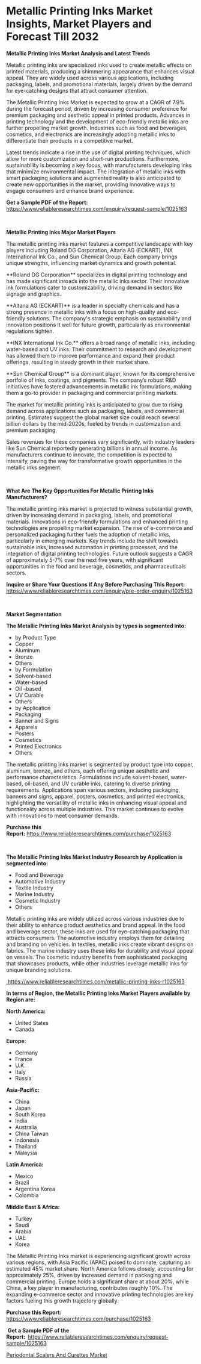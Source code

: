 <p><h1>Metallic Printing Inks Market Insights, Market Players and Forecast Till 2032</h1></p><p><strong>Metallic Printing Inks Market Analysis and Latest Trends</strong></p>
<p><p>Metallic printing inks are specialized inks used to create metallic effects on printed materials, producing a shimmering appearance that enhances visual appeal. They are widely used across various applications, including packaging, labels, and promotional materials, largely driven by the demand for eye-catching designs that attract consumer attention.</p><p>The Metallic Printing Inks Market is expected to grow at a CAGR of 7.9% during the forecast period, driven by increasing consumer preference for premium packaging and aesthetic appeal in printed products. Advances in printing technology and the development of eco-friendly metallic inks are further propelling market growth. Industries such as food and beverages, cosmetics, and electronics are increasingly adopting metallic inks to differentiate their products in a competitive market.</p><p>Latest trends indicate a rise in the use of digital printing techniques, which allow for more customization and short-run productions. Furthermore, sustainability is becoming a key focus, with manufacturers developing inks that minimize environmental impact. The integration of metallic inks with smart packaging solutions and augmented reality is also anticipated to create new opportunities in the market, providing innovative ways to engage consumers and enhance brand experience.</p></p>
<p><strong>Get a Sample PDF of the Report:&nbsp;</strong> <a href="https://www.reliableresearchtimes.com/enquiry/request-sample/1025163?utm_campaign=2583&utm_medium=2&utm_source=Github&utm_content=ia&utm_term=06032025&utm_id=metallic-printing-inks">https://www.reliableresearchtimes.com/enquiry/request-sample/1025163</a></p>
<p>&nbsp;</p>
<p><strong>Metallic Printing Inks Major Market Players</strong></p>
<p><p>The metallic printing inks market features a competitive landscape with key players including Roland DG Corporation, Altana AG (ECKART), INX International Ink Co., and Sun Chemical Group. Each company brings unique strengths, influencing market dynamics and growth potential.</p><p>**Roland DG Corporation** specializes in digital printing technology and has made significant inroads into the metallic inks sector. Their innovative ink formulations cater to customizability, driving demand in sectors like signage and graphics.</p><p>**Altana AG (ECKART)** is a leader in specialty chemicals and has a strong presence in metallic inks with a focus on high-quality and eco-friendly solutions. The company's strategic emphasis on sustainability and innovation positions it well for future growth, particularly as environmental regulations tighten.</p><p>**INX International Ink Co.** offers a broad range of metallic inks, including water-based and UV inks. Their commitment to research and development has allowed them to improve performance and expand their product offerings, resulting in steady growth in their market share.</p><p>**Sun Chemical Group** is a dominant player, known for its comprehensive portfolio of inks, coatings, and pigments. The company’s robust R&D initiatives have fostered advancements in metallic ink formulations, making them a go-to provider in packaging and commercial printing markets.</p><p>The market for metallic printing inks is anticipated to grow due to rising demand across applications such as packaging, labels, and commercial printing. Estimates suggest the global market size could reach several billion dollars by the mid-2020s, fueled by trends in customization and premium packaging.</p><p>Sales revenues for these companies vary significantly, with industry leaders like Sun Chemical reportedly generating billions in annual income. As manufacturers continue to innovate, the competition is expected to intensify, paving the way for transformative growth opportunities in the metallic inks segment.</p></p>
<p>&nbsp;</p>
<p><strong>What Are The Key Opportunities For Metallic Printing Inks Manufacturers?</strong></p>
<p><p>The metallic printing inks market is projected to witness substantial growth, driven by increasing demand in packaging, labels, and promotional materials. Innovations in eco-friendly formulations and enhanced printing technologies are propelling market expansion. The rise of e-commerce and personalized packaging further fuels the adoption of metallic inks, particularly in emerging markets. Key trends include the shift towards sustainable inks, increased automation in printing processes, and the integration of digital printing technologies. Future outlook suggests a CAGR of approximately 5-7% over the next five years, with significant opportunities in the food and beverage, cosmetics, and pharmaceuticals sectors.</p></p>
<p><strong>Inquire or Share Your Questions If Any Before Purchasing This Report:</strong> <a href="https://www.reliableresearchtimes.com/enquiry/pre-order-enquiry/1025163?utm_campaign=2583&utm_medium=2&utm_source=Github&utm_content=ia&utm_term=06032025&utm_id=metallic-printing-inks">https://www.reliableresearchtimes.com/enquiry/pre-order-enquiry/1025163</a></p>
<p>&nbsp;</p>
<p><strong>Market Segmentation</strong></p>
<p><strong>The Metallic Printing Inks Market Analysis by types is segmented into:</strong></p>
<p><ul><li>by Product Type</li><li>Copper</li><li>Aluminum</li><li>Bronze</li><li>Others</li><li>by Formulation</li><li>Solvent-based</li><li>Water-based</li><li>Oil –based</li><li>UV Curable</li><li>Others</li><li>by Application</li><li>Packaging</li><li>Banner and Signs</li><li>Apparels</li><li>Posters</li><li>Cosmetics</li><li>Printed Electronics</li><li>Others</li></ul></p>
<p><p>The metallic printing inks market is segmented by product type into copper, aluminum, bronze, and others, each offering unique aesthetic and performance characteristics. Formulations include solvent-based, water-based, oil-based, and UV curable inks, catering to diverse printing requirements. Applications span various sectors, including packaging, banners and signs, apparel, posters, cosmetics, and printed electronics, highlighting the versatility of metallic inks in enhancing visual appeal and functionality across multiple industries. This market continues to evolve with innovations to meet consumer demands.</p></p>
<p><strong>Purchase this Report:&nbsp;</strong><a href="https://www.reliableresearchtimes.com/purchase/1025163?utm_campaign=2583&utm_medium=2&utm_source=Github&utm_content=ia&utm_term=06032025&utm_id=metallic-printing-inks">https://www.reliableresearchtimes.com/purchase/1025163</a></p>
<p>&nbsp;</p>
<p><strong>The Metallic Printing Inks Market Industry Research by Application is segmented into:</strong></p>
<p><ul><li>Food and Beverage</li><li>Automotive Industry</li><li>Textile Industry</li><li>Marine Industry</li><li>Cosmetic Industry</li><li>Others</li></ul></p>
<p><p>Metallic printing inks are widely utilized across various industries due to their ability to enhance product aesthetics and brand appeal. In the food and beverage sector, these inks are used for eye-catching packaging that attracts consumers. The automotive industry employs them for detailing and branding on vehicles. In textiles, metallic inks create vibrant designs on fabrics. The marine industry uses these inks for durability and visual appeal on vessels. The cosmetic industry benefits from sophisticated packaging that showcases products, while other industries leverage metallic inks for unique branding solutions.</p></p>
<p><a href="https://www.reliableresearchtimes.com/metallic-printing-inks-r1025163?utm_campaign=2583&utm_medium=2&utm_source=Github&utm_content=ia&utm_term=06032025&utm_id=metallic-printing-inks">&nbsp;https://www.reliableresearchtimes.com/metallic-printing-inks-r1025163</a></p>
<p><strong>In terms of Region, the Metallic Printing Inks Market Players available by Region are:</strong></p>
<p>
    <p> <strong> North America: </strong>
        <ul>
            <li>United States</li>
            <li>Canada</li>
        </ul>
        </p> 
    <p> <strong> Europe: </strong>
        <ul>
            <li>Germany</li>
            <li>France</li>
            <li>U.K.</li>
            <li>Italy</li>
            <li>Russia</li>
        </ul>
        </p> 
    <p> <strong> Asia-Pacific: </strong>
        <ul>
            <li>China</li>
            <li>Japan</li>
            <li>South Korea</li>
            <li>India</li>
            <li>Australia</li>
            <li>China Taiwan</li>
            <li>Indonesia</li>
            <li>Thailand</li>
            <li>Malaysia</li>
        </ul>
        </p> 
    <p> <strong> Latin America: </strong>
        <ul>
            <li>Mexico</li>
            <li>Brazil</li>
            <li>Argentina Korea</li>
            <li>Colombia</li>
        </ul>
        </p> 
    <p> <strong> Middle East & Africa: </strong>
        <ul>
            <li>Turkey</li>
            <li>Saudi</li>
            <li>Arabia</li>
            <li>UAE</li>
            <li>Korea</li>
        </ul>
    </p>
    </p>
<p><p>The Metallic Printing Inks market is experiencing significant growth across various regions, with Asia Pacific (APAC) poised to dominate, capturing an estimated 45% market share. North America follows closely, accounting for approximately 25%, driven by increased demand in packaging and commercial printing. Europe holds a significant share at about 20%, while China, a key player in manufacturing, contributes roughly 10%. The expanding e-commerce sector and innovative printing technologies are key factors fueling this growth trajectory globally.</p></p>
<p><strong>Purchase this Report: </strong><a href="https://www.reliableresearchtimes.com/purchase/1025163?utm_campaign=2583&utm_medium=2&utm_source=Github&utm_content=ia&utm_term=06032025&utm_id=metallic-printing-inks">https://www.reliableresearchtimes.com/purchase/1025163</a></p>
<p>&nbsp;<strong>Get a Sample PDF of the Report:&nbsp;&nbsp;</strong><a href="https://www.reliableresearchtimes.com/enquiry/request-sample/1025163?utm_campaign=2583&utm_medium=2&utm_source=Github&utm_content=ia&utm_term=06032025&utm_id=metallic-printing-inks">https://www.reliableresearchtimes.com/enquiry/request-sample/1025163</a></p>
<p><strong></strong></p>
<p><p><a href="https://github.com/manesros8/Market-Research-Report-List-1/blob/main/periodontal-scalers-and-curettes-market.md?utm_campaign=2583&utm_medium=2&utm_source=Github&utm_content=ia&utm_term=06032025&utm_id=metallic-printing-inks">Periodontal Scalers And Curettes Market</a></p></p>